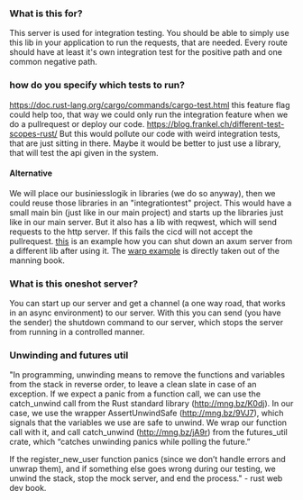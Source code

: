 ### What is this for?
This server is used for integration testing. You should be able to simply use this lib in your application to run the requests, that are needed. Every route should have at least it's own integration test for the positive path and one common negative path.

### how do you specify which tests to run?
https://doc.rust-lang.org/cargo/commands/cargo-test.html
this feature flag could help too, that way we could only run the integration feature when we do a pullrequest or deploy our code.
https://blog.frankel.ch/different-test-scopes-rust/
But this would pollute our code with weird integration tests, that are just sitting in there. Maybe it would be better to just use a library, that will test the api given in the system.

#### Alternative
We will place our businiesslogik in libraries (we do so anyway), then we could reuse those libraries in an "integrationtest" project. This would have a small main bin (just like in our main project) and starts up the libraries just like in our main server. But it also has a lib with reqwest, which will send requests to the http server. If this fails the cicd will not accept the pullrequest.
[this](https://github.com/programatik29/axum-server/blob/master/examples/graceful_shutdown.rs) is an example how you can shut down an axum server from a different lib after using it. The [warp example](https://github.com/Rust-Web-Development/code/blob/785e6b1ccb94005d229877955365d868cc012494/ch_11/src/lib.rs#L127) is directly taken out of the manning book.

### What is this oneshot server?
You can start up our server and get a channel (a one way road, that works in an async environment) to our server. With this you can send (you have the sender) the shutdown command to our server, which stops the server from running in a controlled manner.

### Unwinding and futures util
"In programming, unwinding means to remove the functions and variables from the stack in reverse order, to leave a clean slate in case of an exception. If we expect a panic from a function call, we can use the catch_unwind call from the Rust standard library (http://mng.bz/K0dj). In our case, we use the wrapper AssertUnwindSafe (http://mng.bz/9VJ7), which signals that the variables we use are safe to unwind. We wrap our function call with it, and call catch_unwind (http://mng.bz/jA9r) from the futures_util crate, which “catches unwinding panics while polling the future.”

If the register_new_user function panics (since we don’t handle errors and unwrap them), and if something else goes wrong during our testing, we unwind the stack, stop the mock server, and end the process." - rust web dev book.